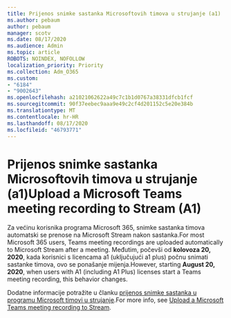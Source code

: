 ```yaml
---
title: Prijenos snimke sastanka Microsoftovih timova u strujanje (a1)
ms.author: pebaum
author: pebaum
manager: scotv
ms.date: 08/17/2020
ms.audience: Admin
ms.topic: article
ROBOTS: NOINDEX, NOFOLLOW
localization_priority: Priority
ms.collection: Adm_O365
ms.custom:
- "6184"
- "9002643"
ms.openlocfilehash: a21021062622a49c7c1b1d0767a38331dfcb1fcf
ms.sourcegitcommit: 90f37eebec9aaa9e49c2cf4d201152c5e20e384b
ms.translationtype: MT
ms.contentlocale: hr-HR
ms.lasthandoff: 08/17/2020
ms.locfileid: "46793771"
---
```

# <a name="upload-a-microsoft-teams-meeting-recording-to-stream-a1"></a><span data-ttu-id="7ebb2-102">Prijenos snimke sastanka Microsoftovih timova u strujanje (a1)</span><span class="sxs-lookup"><span data-stu-id="7ebb2-102">Upload a Microsoft Teams meeting recording to Stream (A1)</span></span>

<span data-ttu-id="7ebb2-103">Za većinu korisnika programa Microsoft 365, snimke sastanka timova automatski se prenose na Microsoft Stream nakon sastanka.</span><span class="sxs-lookup"><span data-stu-id="7ebb2-103">For most Microsoft 365 users, Teams meeting recordings are uploaded automatically to Microsoft Stream after a meeting.</span></span> <span data-ttu-id="7ebb2-104">Međutim, počevši od  **kolovoza 20, 2020**, kada korisnici s licencama a1 (uključujući a1 plus) počnu snimati sastanke timova, ovo se ponašanje mijenja.</span><span class="sxs-lookup"><span data-stu-id="7ebb2-104">However, starting  **August 20, 2020**, when users with A1 (including A1 Plus) licenses start a Teams meeting recording, this behavior changes.</span></span>  

<span data-ttu-id="7ebb2-105">Dodatne informacije potražite u članku [prijenos snimke sastanka u programu Microsoft timovi u strujanje](https://docs.microsoft.com/stream/portal-upload-teams-meeting-recording).</span><span class="sxs-lookup"><span data-stu-id="7ebb2-105">For more info, see [Upload a Microsoft Teams meeting recording to Stream](https://docs.microsoft.com/stream/portal-upload-teams-meeting-recording).</span></span>